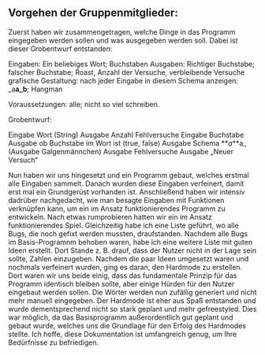 ## Vorgehen der Gruppenmitglieder:

Zuerst haben wir zusammengetragen, welche Dinge in das Programm eingegeben werden sollen und was ausgegeben werden soll. Dabei ist dieser Grobentwurf entstanden:

Eingaben: Ein beliebiges Wort; Buchstaben
Ausgaben: Richtiger Buchstabe; falscher Buchstabe; Roast, Anzahl der Versuche, verbleibende Versuche
grafische Gestaltung: nach jeder Eingabe in diesem Schema anzeigen: \_a**a_b**; Hangman

Voraussetzungen: alle; nicht so viel schreiben.

Grobentwurf:

Eingabe Wort (String)
Ausgabe Anzahl Fehlversuche
Eingabe Buchstabe
Ausgabe ob Buchstabe im Wort ist (true, false)
Ausgabe Schema **_a_**a\_
(Ausgabe Galgenmännchen)
Ausgabe Fehlversuche
Ausgabe „Neuer Versuch“

Nun haben wir uns hingesetzt und ein Programm gebaut, welches erstmal alle Eingaben sammelt. Danach wurden diese Eingaben verfeinert, damit erst mal ein Grundgerüst vorhanden ist. Anschließend haben wir intensiv dadrüber nachgedacht, wie man besagte Eingaben mit Funktionen verknüpfen kann, um ein im Ansatz funktionierendes Programm zu entwickeln. Nach etwas rumprobieren hatten wir ein im Ansatz funktionierendes Spiel. Gleichzeitig habe ich eine Liste geführt, wo alle Bugs, die noch gefixt werden mussten, draufstanden. Nachdem alle Bugs im Basis-Programnm behoben waren, habe ich eine weitere Liste mit guten Ideen erstellt. Dort Stande z. B. drauf, dass der Nutzer nicht in der Lage sein sollte, Zahlen einzugeben. Nachdem die paar Ideen umgesetzt waren und nochmals verfeinert wurden, ging es daran, den Hardmode zu erstellen. Dort waren wir uns beide einig, dass das fundamentale Prinzip für das Programm identisch bleiben sollte, aber einige Hürden für den Nutzer eingebaut werden sollen. Die Wörter werden nun zufällig generiert und nicht mehr manuell eingegeben. Der Hardmode ist eher aus Spaß entstanden und wurde dementsprechend nicht so stark geplant und mehr gefreestyled. Dies war möglich, da das Basisprogramm außerordentlich gut geplant und gebaut wurde, welches uns die Grundlage für den Erfolg des Hardmodes stellte. Ich hoffe, diese Dokumentation ist umfangreich genug, um Ihre Bedürfnisse zu befriedigen.
